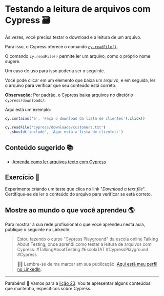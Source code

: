 # Testando a leitura de arquivos com Cypress 🗃️

Às vezes, você precisa testar o download e a leitura de um arquivo.

Para isso, o Cypress oferece o comando [`cy.readFile()`](cy.readFile()).

O comando `cy.readFile()` permite ler um arquivo, como o próprio nome sugere.

Um caso de uso para isso poderia ser o seguinte.

Você pode clicar em um elemento que baixa um arquivo, e em seguida, ler o arquivo para verificar que seu conteúdo está correto.

**Observação:** Por padrão, o Cypress baixa arquivos no diretório `cypress/downloads/`.

Aqui está um exemplo:

```js
cy.contains('a', 'Faça o download da lista de clientes').click()

cy.readFile('cypress/downloads/customers.txt')
  .should('include', 'Aqui está a lista de clientes:')

```

## Conteúdo sugerido 📚

- [Aprenda como ler arquivos texto com Cypress](https://youtu.be/GGQphdyKpAI)

## Exercício 🎯

Experimente criando um teste que clica no link "_Download a text file_". Certifique-se de ler o conteúdo do arquivo para verificar se está correto.

## Mostre ao mundo o que você aprendeu 🌎

Para mostrar à sua rede profissional o que você aprendeu nesta aula, publique o seguinte no LinkedIn.

> Estou fazendo o curso "Cypress Playground" da escola online Talking About Testing, onde aprendi como testar a leitura de arquivos com Cypress. #TalkingAboutTesting #EscolaTAT #CypressPlayground #Cypress
>
> 👨‍🏫 Lembre-se de me marcar em sua publicação. [Aqui está meu perfil no LinkedIn](https://www.linkedin.com/in/walmyr-lima-e-silva-filho).

___

Parabéns! 🎉 Vamos para a [lição 23](./23.md). Vou te apresentar alguns conteúdos que mantenho, específicos sobre Cypress.

